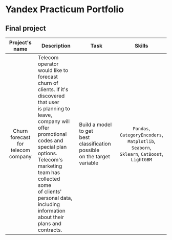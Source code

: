 # Yandex Practicum Portfolio

## Final project


| Project's name | Description | Task | Skills |
| :----:|  ---- |  ---- |  :----: |
| Churn forecast<br/>for telecom company | Telecom operator would like to forecast<br/> churn of clients. If it's discovered that user<br/> is planning to leave, company will offer<br/> promotional codes and special plan options.<br/> Telecom's marketing team has collected some<br/> of clients' personal data, including information<br/> about their plans and contracts. | Build a model to get<br/> best classification possible<br/> on the target variable | `Pandas`, `СategoryEncoders`,<br/> `Matplotlib`, `Seaborn`,<br/> `Sklearn`, `CatBoost`, `LightGBM`

